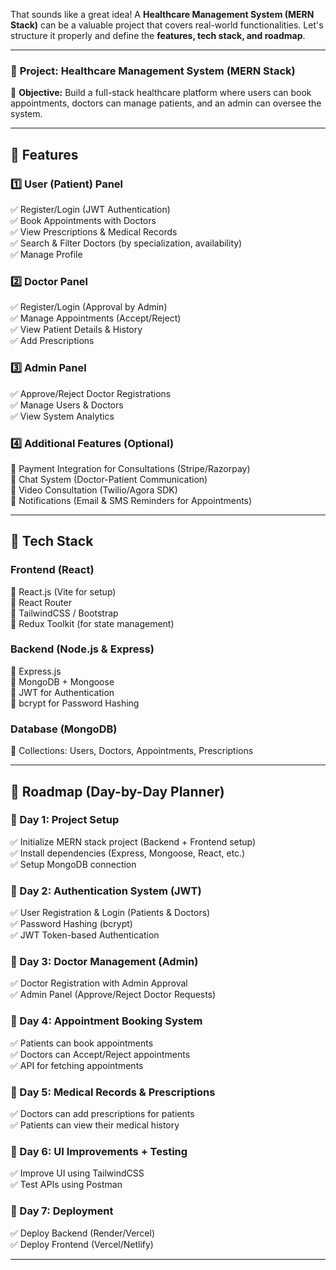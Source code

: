 That sounds like a great idea! A **Healthcare Management System (MERN Stack)** can be a valuable project that covers real-world functionalities. Let's structure it properly and define the **features, tech stack, and roadmap**.

---

### 🚀 **Project: Healthcare Management System (MERN Stack)**  
🔹 **Objective:** Build a full-stack healthcare platform where users can book appointments, doctors can manage patients, and an admin can oversee the system.  

---

## **📌 Features**
### **1️⃣ User (Patient) Panel**
✅ Register/Login (JWT Authentication)  
✅ Book Appointments with Doctors  
✅ View Prescriptions & Medical Records  
✅ Search & Filter Doctors (by specialization, availability)  
✅ Manage Profile  

### **2️⃣ Doctor Panel**  
✅ Register/Login (Approval by Admin)  
✅ Manage Appointments (Accept/Reject)  
✅ View Patient Details & History  
✅ Add Prescriptions  

### **3️⃣ Admin Panel**  
✅ Approve/Reject Doctor Registrations  
✅ Manage Users & Doctors  
✅ View System Analytics  

### **4️⃣ Additional Features (Optional)**  
🔹 Payment Integration for Consultations (Stripe/Razorpay)  
🔹 Chat System (Doctor-Patient Communication)  
🔹 Video Consultation (Twilio/Agora SDK)  
🔹 Notifications (Email & SMS Reminders for Appointments)  

---

## **📌 Tech Stack**
### **Frontend (React)**
🔹 React.js (Vite for setup)  
🔹 React Router  
🔹 TailwindCSS / Bootstrap  
🔹 Redux Toolkit (for state management)  

### **Backend (Node.js & Express)**
🔹 Express.js  
🔹 MongoDB + Mongoose  
🔹 JWT for Authentication  
🔹 bcrypt for Password Hashing  

### **Database (MongoDB)**
🔹 Collections: Users, Doctors, Appointments, Prescriptions  

---

## **📌 Roadmap (Day-by-Day Planner)**  

### **🔹 Day 1: Project Setup**
✅ Initialize MERN stack project (Backend + Frontend setup)  
✅ Install dependencies (Express, Mongoose, React, etc.)  
✅ Setup MongoDB connection  

### **🔹 Day 2: Authentication System (JWT)**
✅ User Registration & Login (Patients & Doctors)  
✅ Password Hashing (bcrypt)  
✅ JWT Token-based Authentication  

### **🔹 Day 3: Doctor Management (Admin)**
✅ Doctor Registration with Admin Approval  
✅ Admin Panel (Approve/Reject Doctor Requests)  

### **🔹 Day 4: Appointment Booking System**
✅ Patients can book appointments  
✅ Doctors can Accept/Reject appointments  
✅ API for fetching appointments  

### **🔹 Day 5: Medical Records & Prescriptions**
✅ Doctors can add prescriptions for patients  
✅ Patients can view their medical history  

### **🔹 Day 6: UI Improvements + Testing**
✅ Improve UI using TailwindCSS  
✅ Test APIs using Postman  

### **🔹 Day 7: Deployment**
✅ Deploy Backend (Render/Vercel)  
✅ Deploy Frontend (Vercel/Netlify)  

---
